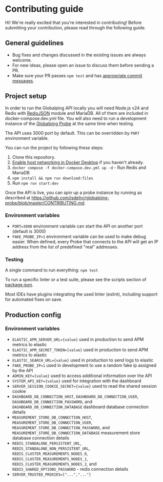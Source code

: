 # Contributing guide

Hi! We're really excited that you're interested in contributing! Before submitting your contribution, please read through the following guide.

## General guidelines

-   Bug fixes and changes discussed in the existing issues are always welcome.
-   For new ideas, please open an issue to discuss them before sending a PR.
-   Make sure your PR passes `npm test` and has [appropriate commit messages](https://github.com/jsdelivr/globalping/commits/master).

## Project setup

In order to run the Globalping API locally you will need Node.js v24 and Redis with [RedisJSON](https://oss.redis.com/redisjson/) module and MariaDB. All of them are included in docker-compose.dev.yml file. You will also need to run a development instance of the [Globalping Probe](https://github.com/jsdelivr/globalping-probe) at the same time when testing.

The API uses 3000 port by default. This can be overridden by `PORT` environment variable.

You can run the project by following these steps:

1. Clone this repository.
2. [Enable host networking in Docker Desktop](https://docs.docker.com/engine/network/drivers/host/#docker-desktop) if you haven't already.
3. `docker compose -f docker-compose.dev.yml up -d` - Run Redis and MariaDB
4. `npm install && npm run download:files`
5. Run `npm run start:dev`

Once the API is live, you can spin up a probe instance by running as described at https://github.com/jsdelivr/globalping-probe/blob/master/CONTRIBUTING.md.

### Environment variables
- `PORT=3000` environment variable can start the API on another port (default is 3000)
- `FAKE_PROBE_IP=1` environment variable can be used to make debug easier. When defined, every Probe
  that connects to the API will get an IP address from the list of predefined "real" addresses.

### Testing

A single command to run everything: `npm test`

To run a specific linter or a test suite, please see the scripts section of [package.json](package.json).

Most IDEs have plugins integrating the used linter (eslint), including support for automated fixes on save.

## Production config

### Environment variables

- `ELASTIC_APM_SERVER_URL={value}` used in production to send APM metrics to elastic
- `ELASTIC_APM_SECRET_TOKEN={value}` used in production to send APM metrics to elastic
- `ELASTIC_SEARCH_URL={value}` used in production to send logs to elastic
- `FAKE_PROBE_IP=1` used in development to use a random fake ip assigned by the API
- `ADMIN_KEY={value}` used to access additional information over the API
- `SYSTEM_API_KEY={value}` used for integration with the dashboard
- `SERVER_SESSION_COOKIE_SECRET={value}` used to read the shared session cookie
- `DASHBOARD_DB_CONNECTION_HOST`, `DASHBOARD_DB_CONNECTION_USER`, `DASHBOARD_DB_CONNECTION_PASSWORD`, and `DASHBOARD_DB_CONNECTION_DATABASE` dashboard database connection details
- `MEASUREMENT_STORE_DB_CONNECTION_HOST`, `MEASUREMENT_STORE_DB_CONNECTION_USER`, `MEASUREMENT_STORE_DB_CONNECTION_PASSWORD`, and `MEASUREMENT_STORE_DB_CONNECTION_DATABASE` measurement store database connection details
- `REDIS_STANDALONE_PERSISTENT_URL`, `REDIS_STANDALONE_NON_PERSISTENT_URL`, `REDIS_CLUSTER_MEASUREMENTS_NODES_0`, `REDIS_CLUSTER_MEASUREMENTS_NODES_1`, `REDIS_CLUSTER_MEASUREMENTS_NODES_2`, and `REDIS_SHARED_OPTIONS_PASSWORD` - redis connection details
- `SERVER_TRUSTED_PROXIES=["...","..."]`
